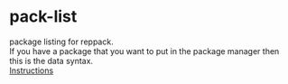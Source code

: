 # pack-list
package listing for reppack.  
If you have a package that you want to put in the package manager then this is the data syntax.  
[Instructions](https://github.com/Ccode-lang/angledat/blob/main/angledata_old.md)
